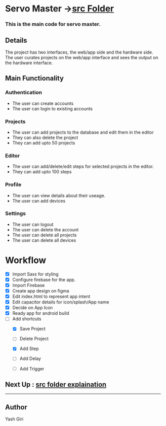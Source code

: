 # Servo Master  ->[src Folder](./src/readme.md)
### This is the main code for servo master.

## Details
The project has two interfaces, the web/app side and the hardware side.
The user curates projects on the web/app interface and sees the output on the hardware interface.

## Main Functionality
### Authentication
- The user can create accounts
- The user can login to existing accounts

### Projects
- The user can add projects to the database and edit them in the editor
- They can also delete the project
- They can add upto 50 projects

### Editor
- The user can add/delete/edit steps for selected projects in the editor.
- They can add upto 100 steps

### Profile
- The user can view details about their useage.
- The user can add devices

### Settings
- The user can logout
- The user can delete the account
- The user can delete all projects
- The user can delete all devices

# Workflow
- [X] Import Sass for styling
- [X] Configure firebase for the app.
- [X] Import Firebase
- [X] Create app design on figma
- [X] Edit index.html to represent app intent
- [X] Edit capacitor details for icon/splash/App name
- [X] Decide on App Icon
- [X] Ready app for android build
- [ ] Add shortcuts
    - [X] Save Project
    - [ ] Delete Project
    - [X] Add Step
    - [ ] Add Delay
    - [ ] Add Trigger


## Next Up : [src folder explaination](./src/readme.md)
---
## Author
Yash Giri